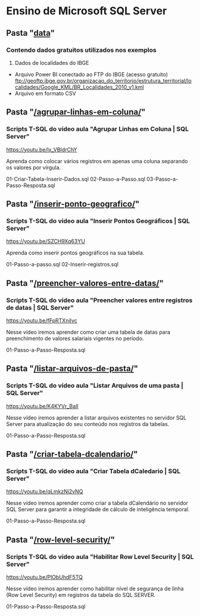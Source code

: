 # Ensino de Microsoft SQL Server 
## Pasta "[data](/data/)"

### Contendo dados gratuitos utilizados nos exemplos

1. Dados de localidades do IBGE
- Arquivo Power BI conectado ao FTP do IBGE (acesso gratuito)
ftp://geoftp.ibge.gov.br/organizacao_do_territorio/estrutura_territorial/localidades/Google_KML/BR_Localidades_2010_v1.kml
- Arquivo em formato CSV 


## Pasta "[/agrupar-linhas-em-coluna/](/agrupar-linhas-em-coluna/)"
### Scripts T-SQL do vídeo aula "Agrupar Linhas em Coluna | SQL Server"
https://youtu.be/lx_VBIdrChY

Aprenda como colocar vários registros em apenas uma coluna separando os valores por vírgula.

01-Criar-Tabela-Inserir-Dados.sql
02-Passo-a-Passo.sql
03-Passo-a-Passo-Resposta.sql


## Pasta "[/inserir-ponto-geografico/](/inserir-ponto-geografico/)"
### Scripts T-SQL do vídeo aula "Inserir Pontos Geográficos | SQL Server"
https://youtu.be/SZCH9Xq63YU

Aprenda como inserir pontos geográficos na sua tabela.

01-Passo-a-passo.sql
02-Inserir-registros.sql


## Pasta "[/preencher-valores-entre-datas/](/preencher-valores-entre-datas/)"
### Scripts T-SQL do vídeo aula "Preencher valores entre registros de datas | SQL Server"
https://youtu.be/fFpRTXniIvc

Nesse vídeo iremos aprender como criar uma tabela de datas para preenchimento de valores salariais vigentes no período.

01-Passo-a-Passo-Resposta.sql


## Pasta "[/listar-arquivos-de-pasta/](/listar-arquivos-de-pasta/)"
### Scripts T-SQL do vídeo aula "Listar Arquivos de uma pasta | SQL Server"
https://youtu.be/K4KYVr_BalI

Nesse vídeo iremos aprender a listar arquivos existentes no servidor SQL Server para atualização do seu conteúdo nos registros da tabelas.

01-Passo-a-Passo-Resposta.sql


## Pasta "[/criar-tabela-dcalendario/](/criar-tabela-dcalendario/)"
### Scripts T-SQL do vídeo aula "Criar Tabela dCaledario | SQL Server"
https://youtu.be/qLmkzNi2vNQ

Nesse vídeo iremos aprender como criar a tabela dCalendário no servidor SQL Server para garantir a integridade de cálculo de inteligência temporal.

01-Passo-a-Passo-Resposta.sql

## Pasta "[/row-level-security/](/row-level-security/)"
### Scripts T-SQL do vídeo aula "Habilitar Row Level Security | SQL Server"
https://youtu.be/PlObUhdF5TQ

Nesse vídeo iremos aprender como habilitar nível de segurança de linha (Row Level Security) em registros da tabela do SQL SERVER.

01-Passo-a-Passo-Resposta.sql

